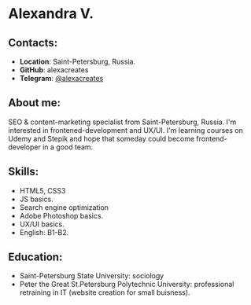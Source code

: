 # Alexandra V.
## Contacts:
* **Location**: Saint-Petersburg, Russia.
* **GitHub**: alexacreates
* **Telegram**: [@alexacreates](t.me/alexacreates "@alexacreates")
## About me:
SEO & content-marketing specialist from Saint-Petersburg, Russia. I'm interested in frontened-development and UX/UI. I'm learning courses on Udemy and Stepik and hope that someday could become frontend-developer in a good team. 

## Skills:
* HTML5, CSS3
* JS basics.
* Search engine optimization
* Adobe Photoshop basics.
* UX/UI basics.
* English: B1-B2.

## Education:
* Saint-Petersburg State University: sociology
* Peter the Great St.Petersburg Polytechnic University:  professional retraining in IT (website creation for small buisness).

